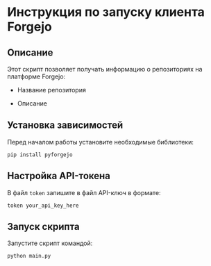 # Инструкция по запуску клиента Forgejo

## Описание

Этот скрипт позволяет получать информацию о репозиториях на платформе Forgejo:

- Название репозитория

- Описание

## Установка зависимостей

Перед началом работы установите необходимые библиотеки:

```pip install pyforgejo```

## Настройка API-токена

В файл `token` запишите в файл API-ключ в формате:

`token your_api_key_here`

## Запуск скрипта

Запустите скрипт командой:

```python main.py```

